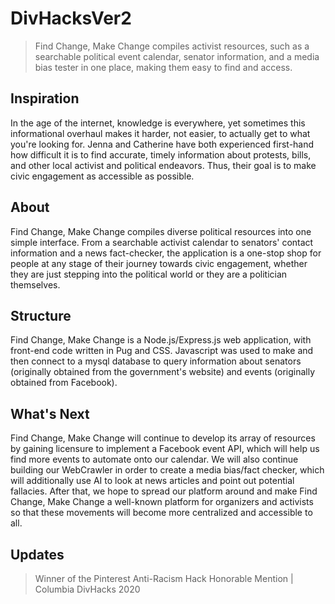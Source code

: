 # DivHacksVer2
> Find Change, Make Change compiles activist resources, such as a searchable political event calendar, senator information, and a media bias tester in one place, making them easy to find and access.
## Inspiration
In the age of the internet, knowledge is everywhere, yet sometimes this informational overhaul makes it harder, not easier, to actually get to what you're looking for. Jenna and Catherine have both experienced first-hand how difficult it is to find accurate, timely information about protests, bills, and other local activist and political endeavors. Thus, their goal is to make civic engagement as accessible as possible.
## About
Find Change, Make Change compiles diverse political resources into one simple interface. From a searchable activist calendar to senators' contact information and a news fact-checker, the application is a one-stop shop for people at any stage of their journey towards civic engagement, whether they are just stepping into the political world or they are a politician themselves.
## Structure
Find Change, Make Change is a Node.js/Express.js web application, with front-end code written in Pug and CSS. Javascript was used to make and then connect to a mysql database to query information about senators (originally obtained from the government's website) and events (originally obtained from Facebook).
## What's Next
Find Change, Make Change will continue to develop its array of resources by gaining licensure to implement a Facebook event API, which will help us find more events to automate onto our calendar. We will also continue building our WebCrawler in order to create a media bias/fact checker, which will additionally use AI to look at news articles and point out potential fallacies. After that, we hope to spread our platform around and make Find Change, Make Change a well-known platform for organizers and activists so that these movements will become more centralized and accessible to all.
## Updates
> Winner of the Pinterest Anti-Racism Hack Honorable Mention | Columbia DivHacks 2020
